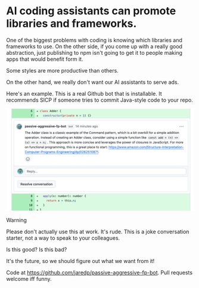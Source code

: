 # AI coding assistants can promote libraries and frameworks.
One of the biggest problems with coding is knowing which libraries and frameworks to use. On the other side, if you come up with a really good abstraction, just publishing to npm isn't going to get it to people making apps that would benefit form it.

Some styles are more productive than others.

On the other hand, we really don't want our AI assistants to serve ads.

Here's an example. This is a real Github bot that is installable. It recommends SICP if someone tries to commit Java-style code to your repo.

![Example of the bot suggesting SICP](app/snippet.png)

> [!WARNING]
> Please don't actually use this at work. It's rude. This is a joke conversation starter, not a way to speak to your colleagues.


Is this good? Is this bad?

It's the future, so we should figure out what we want from it!

Code at https://github.com/jaredp/passive-aggressive-fp-bot. Pull requests welcome iff funny.

